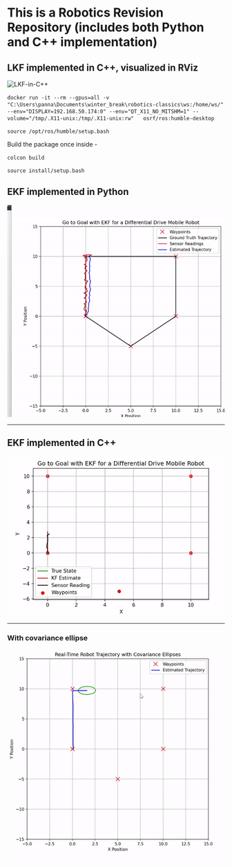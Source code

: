 # This is a Robotics Revision Repository (includes both Python and C++ implementation)

## LKF implemented in C++, visualized in RViz
![LKF-in-C++](https://github.com/PannagaS/robotics-classics/blob/main/assets/RVizPathforLinearKF%20gif.gif)
```
docker run -it --rm --gpus=all -v "C:\Users\panna\Documents\winter_break\robotics-classics\ws:/home/ws/"  --env="DISPLAY=192.168.50.174:0" --env="QT_X11_NO_MITSHM=1" --volume="/tmp/.X11-unix:/tmp/.X11-unix:rw"   osrf/ros:humble-desktop
```

```
source /opt/ros/humble/setup.bash
```

Build the package once inside - 
```
colcon build
```

```
source install/setup.bash
```

## EKF implemented in Python 
![EKF-in-Python](https://github.com/PannagaS/robotics-classics/blob/main/assets/EKF%20in%20Python%20gif.gif)

--- 
## EKF implemented in C++
![EKF-in-C++](https://github.com/PannagaS/robotics-classics/blob/main/assets/EKF%20in%20C%2B%2B%20gif.gif)

---
### With covariance ellipse 
![KF-with-covariance-ellipse](https://github.com/PannagaS/robotics-classics/blob/main/assets/KF%20with%20ellipse%20gif.gif)

